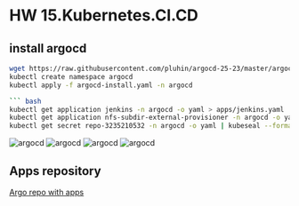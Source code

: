 # HW 15.Kubernetes.CI.CD
## install argocd
``` bash
wget https://raw.githubusercontent.com/pluhin/argocd-25-23/master/argocd-install.yaml
kubectl create namespace argocd
kubectl apply -f argocd-install.yaml -n argocd

``` bash
kubectl get application jenkins -n argocd -o yaml > apps/jenkins.yaml
kubectl get application nfs-subdir-external-provisioner -n argocd -o yaml > apps/nfs-subdir-external-provisioner.yaml
kubectl get secret repo-3235210532 -n argocd -o yaml | kubeseal --format yaml > apps/sealed-secret.yaml
```
![argocd](https://i.ibb.co/wJrqC9Z/Screenshot-from-2023-12-05-09-06-30.png)
![argocd](https://i.ibb.co/dp1hHFD/Screenshot-from-2023-12-05-09-21-17.png)
![argocd](https://i.ibb.co/HxGPPpJ/Screenshot-from-2023-12-05-09-21-26.png)
![argocd](https://i.ibb.co/56SD6nT/Screenshot-from-2023-12-05-09-27-25.png)
## Apps repository
[Argo repo with apps](https://github.com/pavelbaranov/appsargocd.git "GitHub Argo apps")
 